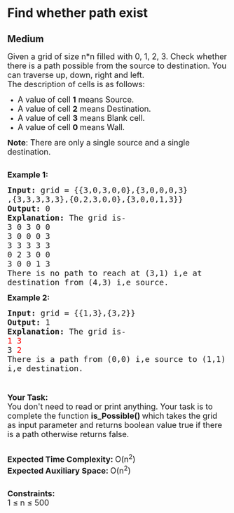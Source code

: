 # Find whether path exist
## Medium 
<div class="problem-statement">
                <p></p><p><span style="font-size:18px">Given a grid of size n*n&nbsp;filled with 0, 1, 2, 3. Check whether there is a path possible from the source to destination.&nbsp;You can traverse up, down, right and left.<br>
The description of cells is as follows:</span></p>

<ul>
	<li><span style="font-size:18px">A value of cell&nbsp;<strong>1</strong>&nbsp;means Source.</span></li>
	<li><span style="font-size:18px">A value of cell&nbsp;<strong>2</strong>&nbsp;means Destination.</span></li>
	<li><span style="font-size:18px">A value of cell&nbsp;<strong>3</strong>&nbsp;means Blank cell.</span></li>
	<li><span style="font-size:18px">A value of cell <strong>0&nbsp;</strong>means&nbsp;Wall.</span></li>
</ul>

<p><span style="font-size:18px"><strong>Note</strong>: There are only a single source and a single destination.</span><br>
&nbsp;</p>

<p><span style="font-size:18px"><strong>Example 1:</strong></span></p>

<pre><span style="font-size:18px"><strong>Input: </strong>grid = {{3,0,3,0,0},{3,0,0,0,3}
,{3,3,3,3,3},{0,2,3,0,0},{3,0,0,1,3}}
<strong>Output: </strong>0
<strong>Explanation: </strong>The grid is-
3 0 3 0 0&nbsp;
3 0 0 0 3&nbsp;
3 3 3 3 3&nbsp;
0 2 3 0 0&nbsp;
3 0 0 1 3&nbsp;
There is no path to reach at (3,1) i,e at 
destination from (4,3) i,e source.</span>
</pre>

<p><span style="font-size:18px"><strong>Example 2:</strong></span></p>

<pre><span style="font-size:18px"><strong>Input: </strong>grid = {{1,3},{3,2}}
<strong>Output: </strong>1
<strong>Explanation: </strong>The grid is-
<span style="color: rgb(255, 0, 0); --darkreader-inline-color:#ff0000;" data-darkreader-inline-color="">1 3
</span>3<span style="color: rgb(255, 0, 0); --darkreader-inline-color:#ff0000;" data-darkreader-inline-color=""> 2
</span>There is a path from (0,0) i,e source to (1,1) 
i,e destination.</span>
</pre>

<p>&nbsp;</p>

<p><span style="font-size:18px"><strong>Your Task:</strong><br>
You don't need to read or print anything. Your task is to complete the function <strong>is_Possible()&nbsp;</strong>which takes the grid as input parameter and returns boolean value true if there is a path otherwise returns false.</span><br>
&nbsp;</p>

<p><span style="font-size:18px"><strong>Expected Time Complexity:&nbsp;</strong>O(n<sup>2</sup>)<br>
<strong>Expected Auxiliary Space:&nbsp;</strong>O(n<sup>2</sup>)</span><br>
&nbsp;</p>

<p><span style="font-size:18px"><strong>Constraints:</strong><br>
1 ≤ n ≤ 500</span></p>
 <p></p>
            </div>